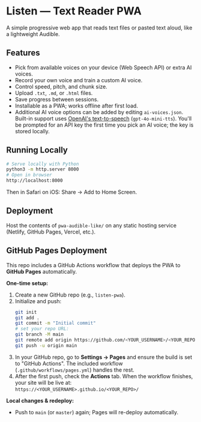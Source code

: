 # Listen — Text Reader PWA

A simple progressive web app that reads text files or pasted text aloud, like a lightweight Audible.

## Features
- Pick from available voices on your device (Web Speech API) or extra AI voices.
- Record your own voice and train a custom AI voice.
- Control speed, pitch, and chunk size.
- Upload `.txt`, `.md`, or `.html` files.
- Save progress between sessions.
- Installable as a PWA; works offline after first load.
- Additional AI voice options can be added by editing `ai-voices.json`. Built-in support uses [OpenAI's text-to-speech](https://api.openai.com/) (`gpt-4o-mini-tts`). You'll be prompted for an API key the first time you pick an AI voice; the key is stored locally.

## Running Locally
```bash
# Serve locally with Python
python3 -m http.server 8000
# Open in browser
http://localhost:8000
```
Then in Safari on iOS: Share → Add to Home Screen.

## Deployment
Host the contents of `pwa-audible-like/` on any static hosting service (Netlify, GitHub Pages, Vercel, etc.).

## GitHub Pages Deployment

This repo includes a GitHub Actions workflow that deploys the PWA to **GitHub Pages** automatically.

**One-time setup:**
1. Create a new GitHub repo (e.g., `listen-pwa`).
2. Initialize and push:
   ```bash
   git init
   git add .
   git commit -m "Initial commit"
   # set your repo URL:
   git branch -M main
   git remote add origin https://github.com/<YOUR_USERNAME>/<YOUR_REPO>.git
   git push -u origin main
   ```
3. In your GitHub repo, go to **Settings → Pages** and ensure the build is set to "GitHub Actions".
   The included workflow (`.github/workflows/pages.yml`) handles the rest.
4. After the first push, check the **Actions** tab. When the workflow finishes, your site will be live at:
   `https://<YOUR_USERNAME>.github.io/<YOUR_REPO>/`

**Local changes & redeploy:**
- Push to `main` (or `master`) again; Pages will re-deploy automatically.
